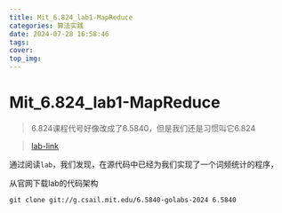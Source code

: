 ```yaml
---
title: Mit_6.824_lab1-MapReduce
categories: 算法实践
date: 2024-07-28 16:58:46
tags:
cover:
top_img:
---
```


# Mit_6.824_lab1-MapReduce

> 6.824课程代号好像改成了6.5840，但是我们还是习惯叫它6.824

> [lab-link](https://pdos.csail.mit.edu/6.824/labs/lab-mr.html)

通过阅读`lab`，我们发现，在源代码中已经为我们实现了一个词频统计的程序，

从官网下载lab的代码架构

```git
git clone git://g.csail.mit.edu/6.5840-golabs-2024 6.5840

```